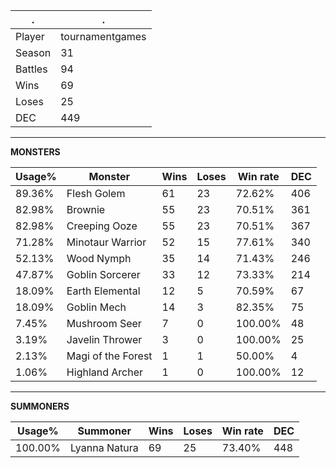 .|.
|-|-
Player|tournamentgames
Season|31
Battles|94
Wins|69
Loses|25
DEC|449

---
**MONSTERS**

Usage%|Monster|Wins|Loses|Win rate|DEC|
-|-|-|-|-|-|
89.36%|Flesh Golem|61|23|72.62%|406|
82.98%|Brownie|55|23|70.51%|361|
82.98%|Creeping Ooze|55|23|70.51%|367|
71.28%|Minotaur Warrior|52|15|77.61%|340|
52.13%|Wood Nymph|35|14|71.43%|246|
47.87%|Goblin Sorcerer|33|12|73.33%|214|
18.09%|Earth Elemental|12|5|70.59%|67|
18.09%|Goblin Mech|14|3|82.35%|75|
7.45%|Mushroom Seer|7|0|100.00%|48|
3.19%|Javelin Thrower|3|0|100.00%|25|
2.13%|Magi of the Forest|1|1|50.00%|4|
1.06%|Highland Archer|1|0|100.00%|12|

---
**SUMMONERS**

Usage%|Summoner|Wins|Loses|Win rate|DEC|
-|-|-|-|-|-|
100.00%|Lyanna Natura|69|25|73.40%|448|
